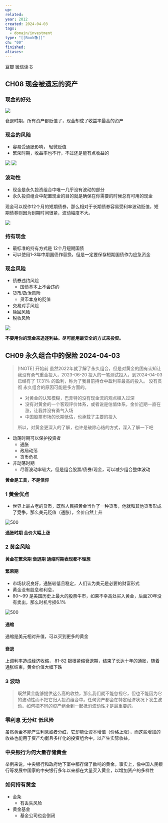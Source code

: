 ```yaml
---
up: 
related: 
year: 2012
created: 2024-04-03
tags:
  - domain/investment
type: "[[Book📚]]"
ch: "00"
finished: 
aliases:
---
```


[豆瓣](https://book.douban.com/subject/27111607/)
[微信读书](https://weread.qq.com/web/bookDetail/b7a329505de4ddb7a03fb21)


## CH08 现金被遗忘的资产

### 现金的好处

![](https://s1.vika.cn/space/2024/04/03/e2e4b188f98a481e9e09024f18d306e4)


衰退时期，所有资产都贬值了，现金却成了收益率最高的资产

### 现金的风险

- 容易受通胀影响， 轻微贬值
- 繁荣时期，收益率也不行，不过还是能有点收益的



![](https://s1.vika.cn/space/2024/04/03/78df144ba502410f955b30b9725bf474)
![](https://s1.vika.cn/space/2024/04/03/446caf68e8f849879e26e02a0834317e)

### 波动性

- 现金是永久投资组合中唯一几乎没有波动的部分
- 永久投资组合中配置现金的目的就是确保在你需要的时候总有可用的现金


现金可以视作12个月的短期债券，那么相对于长期债券容易受利率波动贬值，短期债券则因为到期时间很紧，波动幅度不大。


![](https://s1.vika.cn/space/2024/04/03/a0f0e58b8a75418dad7a090c3acb6b67)


### 持有现金


- 最标准的持有方式是 12个月短期国债
- 可以使用1-3年中期国债作替换，但是一定要保存短期国债作为应急资金



### 现金风险

- 债券违约风险
	- 国债基本上不会违约
- 货币/政治风险
	- 货币本身的贬值
- 交易对手风险
- 赎回风险
- 税收风险

![](https://s1.vika.cn/space/2024/04/03/9ba3092455134a9f929d7d4ff6b1998d)


**不要用你的现金来追逐利益。尽可能用最安全的方式来投资。**

## CH09 永久组合中的保险 2024-04-03


> [!NOTE] 开始前
> 虽然2022年就了解了永久组合，但是对黄金的固有认知让我没有勇气重金投入，2023-06-20 投入的一笔测试投入，到2024-04-03 已经有了 17.31% 的盈利，称为了我目前持仓中盈利率最高的投入。
> 没有贯彻 永久组合的原因可能是多方面的。
> - 对黄金的认知模糊，巴菲特的没有现金流的观点植入过深
> - 没有对黄金的一个客观评价体系，或者说是估值体系，金价近期一直在涨，让我并没有勇气入场
> - 中国股票市场的长期低估，也承载了主要的投入
>
>所以，对黄金更深入的了解，也许是破除心结的方式，深入了解一下吧 


- 动荡时期可以保护投资者
	- 通胀
	- 政局动荡
	- 货币危机
- 非动荡时期
	- 尽管波动率较大，但是组合股票/债券/现金，可以减少组合整体波动

**黄金是工具，不是信仰**


### 1 黄金优点

- 世界上最古老的货币，既然人民把黄金当作了一种货币，他就和其他货币形成了竞争，那么美元贬值（通胀），金价自然上升

![500](https://s1.vika.cn/space/2024/04/03/405b18268c4c4fc793bd7ebfdd661da8)


**通胀时期 金价大幅上涨**




### 2 黄金风险

**黄金在繁荣期 衰退期 通缩时期表现都不理想**

#### 繁荣期

- 市场状况良好，通胀较低且稳定，人们认为美元是必要的财富形式
- 黄金没有股息和利息，
- 80～99 是美国历史上最大的股票牛市，如果不幸高处买入黄金，后面20年没有卖出，那么时机亏损6.1%

![500](https://s1.vika.cn/space/2024/04/03/743a9b1b5e714ba8a3f3998b95ec2b5e)


#### 通缩

通缩是美元相对升值，可以买到更多的黄金


#### 衰退

上调利率造成经济收缩， 81-82 银根紧缩衰退期，结束了长达十年的通胀，随着通胀结束，黄金价值大幅下跌



### 3 波动

> 既然黄金能够提供这么高的收益，那么我们就不能忽视它，但也不能因为它的波动性而不把它归入投资组合中。任何资产都会在特定经济状况下发生波动。如何把不同的资产组合到一起抵消波动性才是最重要的。



### 零利息 无分红 低风险

虽然黄金不能产生利息或者分红，它却能让资本增值（价格上涨），而这些增加的收益也能用于资产均衡且多样化的投资组合中，以产生实际收益。


### 中央银行为何大量存储黄金

举例来说，中央银行和政府地下室中都存储了数吨的黄金。事实上，像中国人民银行等发展中国家的中央银行多年以来都在大量买入黄金，以增加资产的多样性


### 如何持有黄金

- 金条
	- 有丢失风险
- 黄金基金
	- 基金公司也会倒闭